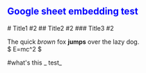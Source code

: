<head>
  <meta name="robots" content="noindex" />
</head>

<div style="color:blue">

## Google sheet embedding test

</div>
# Title1 #2
## Title2 #2
### Title3 #2

The quick *brown* fox **jumps** over the lazy dog.  
$ E=mc^2 $
  
  
  #what's this
  _ test_
